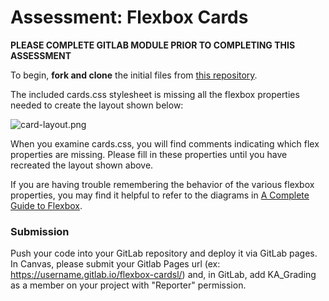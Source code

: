 # Assessment: Flexbox Cards

**PLEASE COMPLETE GITLAB MODULE PRIOR TO COMPLETING THIS ASSESSMENT**

To begin, **fork and clone** the initial files from [this repository](https://gitlab.com/kenzie-academy/se_public_files/09_flexbox_cards).

The included cards.css stylesheet is missing all the flexbox properties needed to create the layout shown below:

![card-layout.png](https://i.snag.gy/bfi4Zp.jpg)

When you examine cards.css, you will find comments indicating which flex properties are missing. Please fill in these properties until you have recreated the layout shown above.

If you are having trouble remembering the behavior of the various flexbox properties, you may find it helpful to refer to the diagrams in [A Complete Guide to Flexbox](https://css-tricks.com/snippets/css/a-guide-to-flexbox/).

### Submission
Push your code into your GitLab repository and deploy it via GitLab pages. In Canvas, please submit your
Gitlab Pages url (ex: https://username.gitlab.io/flexbox-cardsl/) and, in GitLab, add KA_Grading as a member on
your project with "Reporter" permission.